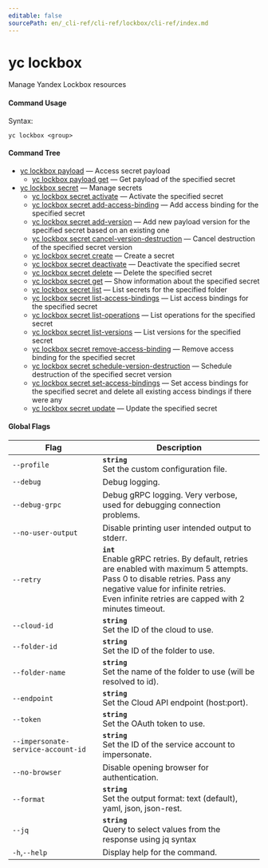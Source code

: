 ```yaml
---
editable: false
sourcePath: en/_cli-ref/cli-ref/lockbox/cli-ref/index.md
---
```


# yc lockbox

Manage Yandex Lockbox resources

#### Command Usage

Syntax: 

`yc lockbox <group>`

#### Command Tree

- [yc lockbox payload](payload/index.md) — Access secret payload
	- [yc lockbox payload get](payload/get.md) — Get payload of the specified secret
- [yc lockbox secret](secret/index.md) — Manage secrets
	- [yc lockbox secret activate](secret/activate.md) — Activate the specified secret
	- [yc lockbox secret add-access-binding](secret/add-access-binding.md) — Add access binding for the specified secret
	- [yc lockbox secret add-version](secret/add-version.md) — Add new payload version for the specified secret based on an existing one
	- [yc lockbox secret cancel-version-destruction](secret/cancel-version-destruction.md) — Cancel destruction of the specified secret version
	- [yc lockbox secret create](secret/create.md) — Create a secret
	- [yc lockbox secret deactivate](secret/deactivate.md) — Deactivate the specified secret
	- [yc lockbox secret delete](secret/delete.md) — Delete the specified secret
	- [yc lockbox secret get](secret/get.md) — Show information about the specified secret
	- [yc lockbox secret list](secret/list.md) — List secrets for the specified folder
	- [yc lockbox secret list-access-bindings](secret/list-access-bindings.md) — List access bindings for the specified secret
	- [yc lockbox secret list-operations](secret/list-operations.md) — List operations for the specified secret
	- [yc lockbox secret list-versions](secret/list-versions.md) — List versions for the specified secret
	- [yc lockbox secret remove-access-binding](secret/remove-access-binding.md) — Remove access binding for the specified secret
	- [yc lockbox secret schedule-version-destruction](secret/schedule-version-destruction.md) — Schedule destruction of the specified secret version
	- [yc lockbox secret set-access-bindings](secret/set-access-bindings.md) — Set access bindings for the specified secret and delete all existing access bindings if there were any
	- [yc lockbox secret update](secret/update.md) — Update the specified secret

#### Global Flags

| Flag | Description |
|----|----|
|`--profile`|<b>`string`</b><br/>Set the custom configuration file.|
|`--debug`|Debug logging.|
|`--debug-grpc`|Debug gRPC logging. Very verbose, used for debugging connection problems.|
|`--no-user-output`|Disable printing user intended output to stderr.|
|`--retry`|<b>`int`</b><br/>Enable gRPC retries. By default, retries are enabled with maximum 5 attempts.<br/>Pass 0 to disable retries. Pass any negative value for infinite retries.<br/>Even infinite retries are capped with 2 minutes timeout.|
|`--cloud-id`|<b>`string`</b><br/>Set the ID of the cloud to use.|
|`--folder-id`|<b>`string`</b><br/>Set the ID of the folder to use.|
|`--folder-name`|<b>`string`</b><br/>Set the name of the folder to use (will be resolved to id).|
|`--endpoint`|<b>`string`</b><br/>Set the Cloud API endpoint (host:port).|
|`--token`|<b>`string`</b><br/>Set the OAuth token to use.|
|`--impersonate-service-account-id`|<b>`string`</b><br/>Set the ID of the service account to impersonate.|
|`--no-browser`|Disable opening browser for authentication.|
|`--format`|<b>`string`</b><br/>Set the output format: text (default), yaml, json, json-rest.|
|`--jq`|<b>`string`</b><br/>Query to select values from the response using jq syntax|
|`-h`,`--help`|Display help for the command.|
